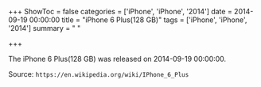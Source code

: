 +++
ShowToc = false
categories = ['iPhone', 'iPhone', '2014']
date = 2014-09-19 00:00:00
title = "iPhone 6 Plus(128 GB)"
tags = ['iPhone', 'iPhone', '2014']
summary = " "

+++

The iPhone 6 Plus(128 GB) was released on 2014-09-19 00:00:00.

Source: `https://en.wikipedia.org/wiki/IPhone_6_Plus`


